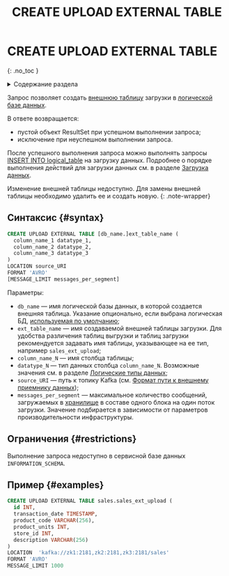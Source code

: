 ﻿---
layout: default
title: CREATE UPLOAD EXTERNAL TABLE
nav_order: 15
parent: Запросы SQL+
grand_parent: Справочная информация
has_children: false
has_toc: false
---

# CREATE UPLOAD EXTERNAL TABLE
{: .no_toc }

<details markdown="block">
  <summary>
    Содержание раздела
  </summary>
  {: .text-delta }
1. TOC
{:toc}
</details>

Запрос позволяет создать [внешнюю таблицу](../../../overview/main_concepts/external_table/external_table.md) 
загрузки в [логической базе данных](../../../overview/main_concepts/logical_db/logical_db.md).

В ответе возвращается:
*   пустой объект ResultSet при успешном выполнении запроса;
*   исключение при неуспешном выполнении запроса.

После успешного выполнения запроса можно выполнять запросы 
[INSERT INTO logical_table](../INSERT_INTO_logical_table/INSERT_INTO_logical_table.md) на загрузку данных. Подробнее о порядке 
выполнения действий для загрузки данных см. в разделе 
[Загрузка данных](../../../working_with_system/data_upload/data_upload.md).

Изменение внешней таблицы недоступно. Для замены внешней таблицы необходимо 
удалить ее и создать новую.
{: .note-wrapper}

## Синтаксис {#syntax}

```sql
CREATE UPLOAD EXTERNAL TABLE [db_name.]ext_table_name (
  column_name_1 datatype_1,
  column_name_2 datatype_2,
  column_name_3 datatype_3
)
LOCATION source_URI
FORMAT 'AVRO'
[MESSAGE_LIMIT messages_per_segment]
```

Параметры:
*   `db_name` — имя логической базы данных, в которой создается внешняя таблица. Указание опционально, 
    если выбрана логическая БД, [используемая по умолчанию](../../../working_with_system/other_features/default_db_set-up/default_db_set-up.md);
*   `ext_table_name` — имя создаваемой внешней таблицы загрузки. Для удобства различения таблиц выгрузки 
    и таблиц загрузки рекомендуется задавать имя таблицы, указывающее на ее тип, например 
    `sales_ext_upload`;
*   `column_name_N` — имя столбца таблицы;
*   `datatype_N` — тип данных столбца `column_name_N`. Возможные значения см. в разделе 
    [Логические типы данных](../../supported_data_types/logical_data_types/logical_data_types.md);
*   `source_URI` — путь к топику Kafka 
    (см. [Формат пути к внешнему приемнику данных](../../path_to_kafka_topic/path_to_kafka_topic.md));
*   `messages_per_segment` — максимальное количество сообщений, загружаемых 
    в [хранилище](../../../overview/main_concepts/data_storage/data_storage.md) 
    в составе одного блока на один поток загрузки. Значение подбирается в зависимости от параметров 
    производительности инфраструктуры.

## Ограничения {#restrictions}

Выполнение запроса недоступно в сервисной базе данных `INFORMATION_SCHEMA`.

## Пример {#examples}

```sql
CREATE UPLOAD EXTERNAL TABLE sales.sales_ext_upload (
  id INT,
  transaction_date TIMESTAMP,
  product_code VARCHAR(256),
  product_units INT,
  store_id INT,
  description VARCHAR(256)
)
LOCATION  'kafka://zk1:2181,zk2:2181,zk3:2181/sales'
FORMAT 'AVRO'
MESSAGE_LIMIT 1000
```
